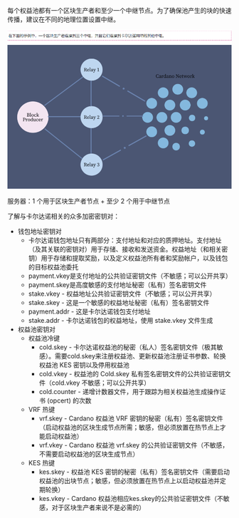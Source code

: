 
每个权益池都有一个区块生产者和至少一个中继节点。为了确保池产生的块的快速传播，建议在不同的地理位置设置中继。

![2025-01-13-06-38-24.png](./images/2025-01-13-06-38-24.png)

服务器：1 个用于区块生产者节点 + 至少 2 个用于中继节点


了解与卡尔达诺相关的众多加密密钥对：
- 钱包地址密钥对
    - 卡尔达诺钱包地址只有两部分：支付地址和对应的质押地址。支付地址（及其关联的密钥对）用于存储、接收和发送资金。权益地址（和相关密钥）用于存储和提取奖励，以及定义权益池所有者和奖励帐户，以及钱包的目标权益池委托
    - payment.vkey是支付地址的公共验证密钥文件（不敏感；可以公开共享）
    - payment.skey是高度敏感的支付地址秘密（私有）签名密钥文件
    - stake.vkey - 权益地址公共验证密钥文件（不敏感；可以公开共享）
    - stake.skey - 这是一个敏感的权益地址秘密（私有）签名密钥文件
    - payment.addr - 这是卡尔达诺钱包支付地址
    - stake.addr - 卡尔达诺钱包的权益地址，使用 stake.vkey 文件生成
- 权益池密钥对
    - 权益池冷键
        - cold.skey - 卡尔达诺权益池的秘密（私人）签名密钥文件（极其敏感）。需要cold.skey来注册权益池、更新权益池注册证书参数、轮换权益池 KES 密钥以及停用权益池
        - cold.vkey - 权益池的 Cold.skey 私有签名密钥文件的公共验证密钥文件（cold.vkey 不敏感；可以公开共享）
        - cold.counter - 递增计数器文件，用于跟踪为相关权益池生成操作证书 (opcert) 的次数
    - VRF 热键
        - vrf.skey - Cardano 权益池 VRF 密钥的秘密（私有）签名密钥文件（启动权益池的区块生成节点所需；敏感，但必须放置在热节点上才能启动权益池）
        - vrf.vkey - Cardano 权益池 vrf.skey 的公共验证密钥文件（不敏感，不需要启动权益池的区块生成节点）
    - KES 热键
        - kes.skey - 权益池 KES 密钥的秘密（私有）签名密钥文件（需要启动权益池的出块节点；敏感，但必须放置在热节点上以启动权益池并定期轮换）
        - kes.vkey - Cardano 权益池相应kes.skey的公共验证密钥文件（不敏感，对于区块生产者来说不是必需的）
    
